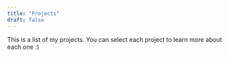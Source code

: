 ```yaml
---
title: "Projects"
draft: false
---
```


This is a list of my projects. You can select each project to learn more about each one :)
